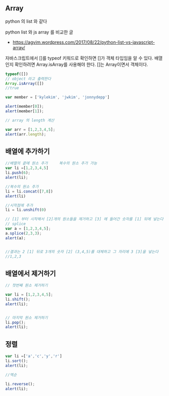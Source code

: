 ## Array
python 의 list 와 같다

python list 와 js array 를 비교한 글
- https://agvim.wordpress.com/2017/08/22/python-list-vs-javascript-array/

자바스크립트에서 []를 typeof 키워드로 확인하면 []가 객체 타입임을 알 수 있다. 배열인지 확인하려면 Array.isArray를 사용해야 한다. []는 Array이면서 객체이다.


```js
typeof([])
// object 라고 출력한다
Array.isArray([])
//true
```


```js
var member = ['kylekim', 'jwkim', 'jonnydepp']

alert(member[0]);
alert(member[1]);

// array 의 length 계산

var arr = [1,2,3,4,5];
alert(arr.length);
```

## 배열에 추가하기

```js
//배열의 끝에 원소 추가     복수의 원소 추가 가능
var li =[1,2,3,4,5]
li.push(6);
alert(li);

//복수의 원소 추가
li = li.concat([7,8])
alert(li)

//시작점에 추가
li = li.unshift(0)

// [1] 부터 시작해서 [2]개의 원소들을 제거하고 [3] 에 들어간 숫자를 [1] 뒤에 넣는다
// splice
var a = [1,2,3,4,5];
a.splice(2,3,3);
alert(a);


//결과는 2 [1] 뒤로 3개의 숫자 [2] (3,4,5)를 대체하고 그 자리에 3 [3]을 넣는다
//1,2,3

```

## 배열에서 제거하기
```js
// 첫번째 원소 제거하기

var li = [1,2,3,4,5];
li.shift();
alert(li);


// 마지막 원소 제거하기
li.pop();
alert(li);
```

## 정렬
```js
var li =['a','c','y','r']
li.sort();
alert(li);

//역순

li.reverse();
alert(li);
```

